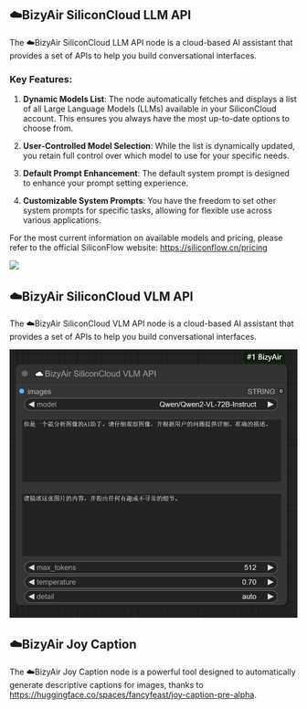 ## ☁️BizyAir SiliconCloud LLM API

The ☁️BizyAir SiliconCloud LLM API node is a cloud-based AI assistant that provides a set of APIs to help you build conversational interfaces.

### Key Features:

1. **Dynamic Models List**: The node automatically fetches and displays a list of all Large Language Models (LLMs) available in your SiliconCloud account. This ensures you always have the most up-to-date options to choose from.

2. **User-Controlled Model Selection**: While the list is dynamically updated, you retain full control over which model to use for your specific needs.

3. **Default Prompt Enhancement**: The default system prompt is designed to enhance your prompt setting experience.

4. **Customizable System Prompts**: You have the freedom to set other system prompts for specific tasks, allowing for flexible use across various applications.

For the most current information on available models and pricing, please refer to the official SiliconFlow website: https://siliconflow.cn/pricing

![](./imgs/siliconcloud-llm-api.png)

## ☁️BizyAir SiliconCloud VLM API

The ☁️BizyAir SiliconCloud VLM API node is a cloud-based AI assistant that provides a set of APIs to help you build conversational interfaces.

![](./imgs/siliconcloud-vlm-api.jpeg)

## ☁️BizyAir Joy Caption

The ☁️BizyAir Joy Caption node is a powerful tool designed to automatically generate descriptive captions for images, thanks to https://huggingface.co/spaces/fancyfeast/joy-caption-pre-alpha.
